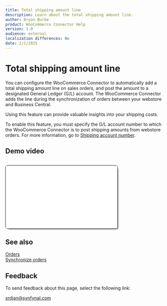 ```yaml
---
title: Total shipping amount line
description: Learn about the total shipping amount line.
author: Bryon Burke
product: WooCommerce Connector Help
version: 1.0
audience: external
localization differences: No
date: 2/1/2025
---
```


<!-- markdownlint-disable MD006 MD007 MD009 MD024 MD025 MD033 -->
<!--// cspell:ignore  markdownlint allowfullscreen keyframes webstore woocommerce -->

# Total shipping amount line

You can configure the WooCommerce Connector to automatically add a total shipping amount line on sales orders, and post the amount to a designated General Ledger (G/L) account. The WooCommerce Connector adds the line during the synchronization of orders between your webstore and Business Central.

Using this feature can provide valuable insights into your shipping costs.

To enable this feature, you must specify the G/L account number to which the WooCommerce Connector is to post shipping amounts from webstore orders. For more information, go to [Shipping account number](shipping-account-number.md).

## Demo video

<iframe width="350" height="197" loading="lazy" src="media/videos/total-shipping-amount-line/total-shipping-amount-line.html" title="Total shipping amount line"  allow="accelerometer; autoplay; clipboard-write; encrypted-media; gyroscope; picture-in-picture" allowfullscreen style="border:1px solid; border-color:#0a0a0a;box-shadow:5px 5px 5px -5px #0a0a0a;border-radius:7px;margin-block-start:1em"></iframe>

## See also

[Orders](orders.md)  
[Synchronize orders](synchronize-orders.md)

## Feedback

To send feedback about this page, select the following link:

[srdjan@synfynal.com](mailto:srdjan@synfynal.com?subject=Documentation%20Feedback%20Product%20Docs:%20total-shipping-amount-line)
